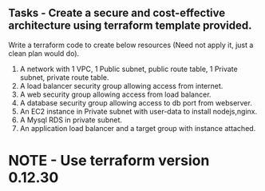 ## Tasks - Create a secure and cost-effective architecture using terraform template provided.
Write a terraform code to create below resources (Need not apply it, just a clean plan would do).

1) A network with 1 VPC, 1 Public subnet, public route table, 1 Private subnet, private route table.
2) A load balancer security group allowing access from internet.
3) A web security group allowing access from load balancer.
4) A database security group allowing access to db port from webserver.
5) An EC2 instance in Private subnet with user-data to install nodejs,nginx.
6) A Mysql RDS in private subnet.
7) An application load balancer and a target group with instance attached.

# NOTE - Use terraform version 0.12.30
